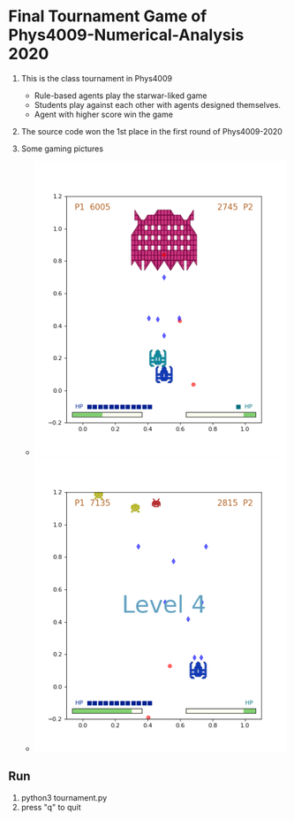 # Final Tournament Game of Phys4009-Numerical-Analysis 2020
1.  This is the class tournament in Phys4009
    -   Rule-based agents play the starwar-liked game
    -   Students play against each other with agents designed themselves.
    -   Agent with higher score win the game

2.  The source code won the 1st place in the first round of Phys4009-2020

3.  Some gaming pictures
    -   ![](screenshot/boss.png) 
    -   ![](screenshot/boss1.png)
    
## Run
1.  python3 tournament.py
2.  press "q" to quit